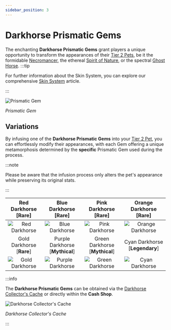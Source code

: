 ```yaml
---
sidebar_position: 3
---
```


# Darkhorse Prismatic Gems

The enchanting **Darkhorse Prismatic Gems** grant players a unique opportunity to transform the appearances of their [Tier 2 Pets](/category/pets), be it the formidable [Necromancer](/crafting/pets/Necromancer), the ethereal [Spirit of Nature](/crafting/pets/spirit-of-nature), or the spectral [Ghost Horse](/crafting/pets/ghost-horse).
:::tip

For further information about the Skin System, you can explore our comprehensive [Skin System](/skin-system) article.

:::

![Prismatic Gem](/img/items/jewels/darkhorse-prismatic-gem.jpg)

_Prismatic Gem_

## Variations

By infusing one of the **Darkhorse Prismatic Gems** into your [Tier 2 Pet](/category/pets), you can effortlessly modify their appearances, with each Gem offering a unique metamorphosis determined by the **specific** Prismatic Gem used during the process.

:::note

Please be aware that the infusion process only alters the pet's appearance while preserving its original stats.

:::

| Red Darkhorse [<span className="tier-rare">**Rare**</span>]  |      Blue Darkhorse [<span className="tier-rare">**Rare**</span>]      |     Pink Darkhorse [<span className="tier-rare">**Rare**</span>]      |     Orange Darkhorse [<span className="tier-rare">**Rare**</span>]     |
| :----------------------------------------------------------: | :--------------------------------------------------------------------: | :-------------------------------------------------------------------: | :--------------------------------------------------------------------: |
|     ![Red Darkhorse](/img/items/pets/red-dark-horse.jpg)     |         ![Blue Darkhorse](/img/items/pets/blue-dark-horse.jpg)         |        ![Pink Darkhorse](/img/items/pets/pink-dark-horse.jpg)         |       ![Orange Darkhorse](/img/items/pets/orange-dark-horse.jpg)       |
| Gold Darkhorse [<span className="tier-rare">**Rare**</span>] | Purple Darkhorse [<span className="tier-mythical">**Mythical**</span>] | Green Darkhorse [<span className="tier-mythical">**Mythical**</span>] | Cyan Darkhorse [<span className="tier-legendary">**Legendary**</span>] |
|    ![Gold Darkhorse](/img/items/pets/gold-dark-horse.jpg)    |       ![Purple Darkhorse](/img/items/pets/purple-dark-horse.jpg)       |       ![Green Darkhorse](/img/items/pets/green-dark-horse.jpg)        |         ![Cyan Darkhorse](/img/items/pets/cyan-dark-horse.jpg)         |

:::info

The **Darkhorse Prismatic Gems** can be obtained via the [Darkhorse Collector's Cache](/skin-system#cash-shop) or directly within the **Cash Shop**.

![Darkhorse Collector's Cache](/img/items/item-bags/darkhorse-cache.png)

_Darkhorse Collector's Cache_

:::
